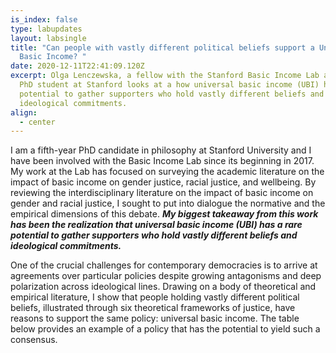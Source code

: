 ```yaml
---
is_index: false
type: labupdates
layout: labsingle
title: "Can people with vastly different political beliefs support a Universal
  Basic Income? "
date: 2020-12-11T22:41:09.120Z
excerpt: Olga Lenczewska, a fellow with the Stanford Basic Income Lab and 5th
  PhD student at Stanford looks at a how universal basic income (UBI) has a rare
  potential to gather supporters who hold vastly different beliefs and
  ideological commitments.
align:
  - center
---
```

I am a fifth-year PhD candidate in philosophy at Stanford University and I have been involved with the Basic Income Lab since its beginning in 2017. My work at the Lab has focused on surveying the academic literature on the impact of basic income on gender justice, racial justice, and wellbeing. By reviewing the interdisciplinary literature on the impact of basic income on gender and racial justice, I sought to put into dialogue the normative and the empirical dimensions of this debate. ***My biggest takeaway from this work has been the realization that universal basic income (UBI) has a rare potential to gather supporters who hold vastly different beliefs and ideological commitments.***

One of the crucial challenges for contemporary democracies is to arrive at agreements over particular policies despite growing antagonisms and deep polarization across ideological lines. Drawing on a body of theoretical and empirical literature, I show that people holding vastly different political beliefs, illustrated through six theoretical frameworks of justice, have reasons to support the same policy: universal basic income. The table below provides an example of a policy that has the potential to yield such a consensus.